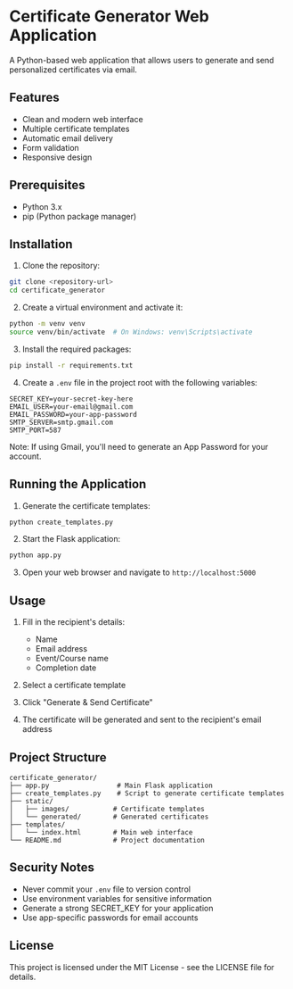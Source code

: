 # Certificate Generator Web Application

A Python-based web application that allows users to generate and send personalized certificates via email.

## Features

- Clean and modern web interface
- Multiple certificate templates
- Automatic email delivery
- Form validation
- Responsive design

## Prerequisites

- Python 3.x
- pip (Python package manager)

## Installation

1. Clone the repository:
```bash
git clone <repository-url>
cd certificate_generator
```

2. Create a virtual environment and activate it:
```bash
python -m venv venv
source venv/bin/activate  # On Windows: venv\Scripts\activate
```

3. Install the required packages:
```bash
pip install -r requirements.txt
```

4. Create a `.env` file in the project root with the following variables:
```
SECRET_KEY=your-secret-key-here
EMAIL_USER=your-email@gmail.com
EMAIL_PASSWORD=your-app-password
SMTP_SERVER=smtp.gmail.com
SMTP_PORT=587
```

Note: If using Gmail, you'll need to generate an App Password for your account.

## Running the Application

1. Generate the certificate templates:
```bash
python create_templates.py
```

2. Start the Flask application:
```bash
python app.py
```

3. Open your web browser and navigate to `http://localhost:5000`

## Usage

1. Fill in the recipient's details:
   - Name
   - Email address
   - Event/Course name
   - Completion date

2. Select a certificate template

3. Click "Generate & Send Certificate"

4. The certificate will be generated and sent to the recipient's email address

## Project Structure

```
certificate_generator/
├── app.py                 # Main Flask application
├── create_templates.py    # Script to generate certificate templates
├── static/
│   ├── images/           # Certificate templates
│   └── generated/        # Generated certificates
├── templates/
│   └── index.html        # Main web interface
└── README.md             # Project documentation
```

## Security Notes

- Never commit your `.env` file to version control
- Use environment variables for sensitive information
- Generate a strong SECRET_KEY for your application
- Use app-specific passwords for email accounts

## License

This project is licensed under the MIT License - see the LICENSE file for details. 